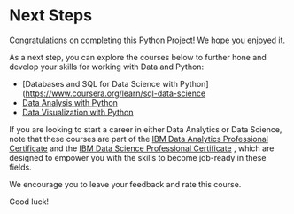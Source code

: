 # Next Steps
Congratulations on completing this Python Project! We hope you enjoyed it.

As a next step, you can explore the courses below to further hone and develop your skills for working with Data and Python:

- [Databases and SQL for Data Science with Python](https://www.coursera.org/learn/sql-data-science
- [Data Analysis with Python](https://www.coursera.org/learn/data-analysis-with-python)
- [Data Visualization with Python](https://www.coursera.org/learn/python-for-data-visualization)

If you are looking to start a career in either Data Analytics or Data Science, note that these courses are part of the 
[IBM Data Analytics Professional Certificate](https://www.coursera.org/specializations/ibm-data-analyst)
 and the 
[IBM Data Science Professional Certificate](https://www.coursera.org/professional-certificates/ibm-data-science)
, which are designed to empower you with the skills to become job-ready in these fields. 

We encourage you to leave your feedback and rate this course.

Good luck!